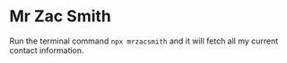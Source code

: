 # Mr Zac Smith

Run the terminal command `npx mrzacsmith` and it will fetch all my current contact information.
